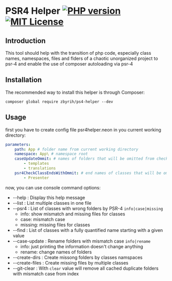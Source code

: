 # PSR4 Helper [![PHP version](https://img.shields.io/badge/PHP-8.0-blue)](https://img.shields.io/badge/PHP-8.0-blue) [![MIT License](https://img.shields.io/badge/license-MIT-green)](https://img.shields.io/badge/license-MIT-green)

Introduction
------------
This tool should help with the transition of php code, especially class names, namespaces, files and flders of a chaotic unorganized project to psr-4 and enable the use of composer autoloading via psr-4

Installation
------------

The recommended way to install this helper is through Composer:

`composer global require zbyrih/ps4-helper --dev`

Usage
------------

first you have to create config file psr4helper.neon in you current working directory:
```yml
parameters:
    path: App # folder name from current working directory
    namespace: App\ # namespace root
    caseUpdateOmmit: # names of folders that will be omitted from checking validation and changes
        - templates
        - translations
    psr4CheckClassEndsWithOmmit: # end names of classes that will be omitted from the psr4 check
        - Presenter
```

now, you can use console command options:
  - --help           : Display this help message
  - --list           : List multiple classes in one file
  - --psr4           : List of classes with wrong folders by PSR-4 `info|case|missing`
	- info: show mismatch and missing files for classes
	- case: mismatch case
	- missing: missing files for classes
  - --find           : List of classes with a fully quantified name starting with a given value
  - --case-update    : Rename folders with mismatch case `info|rename`
	- info: just printing the information doesn't change anything
	- rename: change names of folders
  - --create-dirs    : Create missong folders by classes namspaces
  - --create-files   : Create missing files by multiple classes
  - --git-clear      : With `clear` value will remove all cached duplicate folders with mismatch case from index
